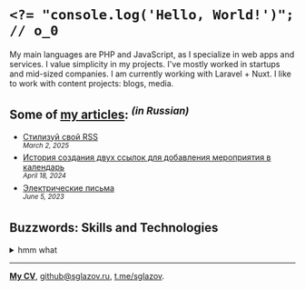 # `<?= "console.log('Hello, World!')"; // o_0`
My main languages are PHP and JavaScript, as I specialize in web apps and services. I value simplicity in my projects. I've mostly worked in startups and mid-sized companies. I am currently working with Laravel + Nuxt. I like to work with content projects: blogs, media.

## Some of [my articles](https://sglazov.ru/notes/): <sup>_(in Russian)_</sup>

* [Стилизуй свой RSS](https://sglazov.ru/notes/rss-styling/) <br />
<sup>_March 2, 2025_</sup>
* [История создания двух ссылок для добавления мероприятия в календарь](https://sglazov.ru/notes/add-to-calendar/) <br />
<sup>_April 18, 2024_</sup>
* [Электрические письма](https://sglazov.ru/notes/emails/) <br />
<sup>_June 5, 2023_</sup>


## Buzzwords: Skills and Technologies
<details>
  <summary>hmm what</summary>

  Grunt, Nuxt, Vue, Laravel Nova, GitLab, Cypress, Zeplin, Docker, Figma, JavaScript, MAMP, Eleventy (11ty), Livewire, phpMyAdmin, Bootstrap, Tailwind, SCSS, ispmanager, Laravel, БЭМ, Shell, MySQL, GitHub Actions, Pug (Jade), Vite, Photoshop, Reg.ru, PHP, SVG, Nginx, HTML, Bitbucket, Tinkoff API, TimeWeb, HTTPie, Markdown, Git, Makefile, Blade, Shop-Script, styled-components, PostCSS, Accessibility (a11y), Sketch, WordPress, React, Composer, Stylus, Deployer.php, CSS, Flarum, CloudPayments API, webpack, GitHub, Apache, jQuery, Less, Nunjucks, Eloquent ORM, SEO, Gulp.
</details>

----
[**My CV**](https://sglazov.ru/cv/), [github@sglazov.ru](mailto:github@sglazov.ru), [t.me/sglazov](https://t.me/sglazov).
